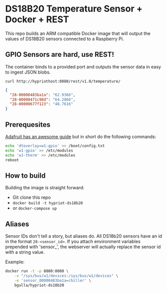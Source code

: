 # DS18B20 Temperature Sensor + Docker + REST

This repo builds an ARM compatible Docker image that will output the values of DS18B20 sensors connected to a Raspberry Pi.

## GPIO Sensors are hard, use REST!
The container binds to a provided port and outputs the sensor data in easy to ingest JSON blobs. 

`curl http://hypriothost:8080/rest/v1.0/temperature/`
```json
{
  "28-00000483ba1a": "62.9366",
  "28-00000471c98d": "64.2866",
  "28-00000677f123": "48.7616"
}
```

## Prerequesites
[Adafruit has an awesome guide](https://learn.adafruit.com/adafruits-raspberry-pi-lesson-11-ds18b20-temperature-sensing/ds18b20) but in short do the following commands:

```bash
echo 'dtoverlay=w1-gpio' >> /boot/config.txt
echo 'w1-gpio' >> /etc/modules
echo 'w1-therm' >> /etc/modules
reboot
```


## How to build
Building the image is straight forward:

* Git clone this repo
* `docker build -t hypriot-ds18b20`
* or `docker-compose up`

## Aliases
Sensor IDs don't tell a story, but aliases do. All DS18b20 sensors have an id in the format `28-<sensor_id>`. If you attach environment variables prepended with 'sensor_', the webserver will actually replace the sensor id with a string value.

Example:
```bash
docker run -t -p 8080:8080 \
    -v "/sys/bus/w1/devices:/sys/bus/w1/devices" \
    -e 'sensor_00000483ba1a=chiller' \
    bgulla/hypriot-ds18b20
```
